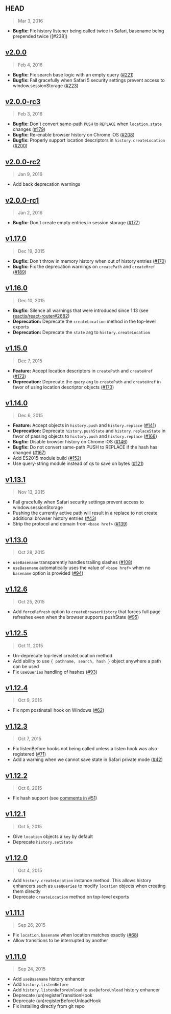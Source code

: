 ## HEAD
> Mar 3, 2016

- **Bugfix:** Fix history listener being called twice in Safari, basename being prepended twice ([#238])

## [v2.0.0]
> Feb 4, 2016

- **Bugfix:** Fix search base logic with an empty query ([#221])
- **Bugfix:** Fail gracefully when Safari 5 security settings prevent access to window.sessionStorage ([#223])

[v2.0.0]: https://github.com/reactjs/history/compare/v2.0.0-rc3...v2.0.0
[#221]: https://github.com/reactjs/history/issues/221
[#223]: https://github.com/reactjs/history/pull/223

## [v2.0.0-rc3]
> Feb 3, 2016

- **Bugfix:** Don't convert same-path `PUSH` to `REPLACE` when `location.state` changes ([#179])
- **Bugfix:** Re-enable browser history on Chrome iOS ([#208])
- **Bugfix:** Properly support location descriptors in `history.createLocation` ([#200])

[v2.0.0-rc3]: https://github.com/reactjs/history/compare/v2.0.0-rc2...v2.0.0-rc3
[#179]: https://github.com/reactjs/history/pull/179
[#208]: https://github.com/reactjs/history/pull/208
[#200]: https://github.com/reactjs/history/pull/200

## [v2.0.0-rc2]
> Jan 9, 2016

- Add back deprecation warnings

[v2.0.0-rc2]: https://github.com/reactjs/history/compare/v2.0.0-rc1...v2.0.0-rc2

## [v2.0.0-rc1]
> Jan 2, 2016

- **Bugfix:** Don't create empty entries in session storage ([#177])

[v2.0.0-rc1]: https://github.com/reactjs/history/compare/v1.17.0...v2.0.0-rc1
[#177]: https://github.com/reactjs/history/pull/177

## [v1.17.0]
> Dec 19, 2015

- **Bugfix:** Don't throw in memory history when out of history entries ([#170])
- **Bugfix:** Fix the deprecation warnings on `createPath` and `createHref` ([#189])

[v1.17.0]: https://github.com/reactjs/history/compare/v1.16.0...v1.17.0
[#170]: https://github.com/reactjs/history/pull/170
[#189]: https://github.com/reactjs/history/pull/189

## [v1.16.0]
> Dec 10, 2015

- **Bugfix:** Silence all warnings that were introduced since 1.13 (see [reactjs/react-router#2682])
- **Deprecation:** Deprecate the `createLocation` method in the top-level exports
- **Deprecation:** Deprecate the `state` arg to `history.createLocation`

[v1.16.0]: https://github.com/reactjs/history/compare/v1.15.0...v1.16.0
[reactjs/react-router#2682]: https://github.com/reactjs/react-router/issues/2682

## [v1.15.0]
> Dec 7, 2015

- **Feature:** Accept location descriptors in `createPath` and `createHref` ([#173])
- **Deprecation:** Deprecate the `query` arg to `createPath` and `createHref` in favor of using location descriptor objects ([#173])

[v1.15.0]: https://github.com/reactjs/history/compare/v1.14.0...v1.15.0
[#173]: https://github.com/reactjs/history/pull/173

## [v1.14.0]
> Dec 6, 2015

- **Feature:** Accept objects in `history.push` and `history.replace` ([#141])
- **Deprecation:** Deprecate `history.pushState` and `history.replaceState` in favor of passing objects to `history.push` and `history.replace` ([#168])
- **Bugfix:** Disable browser history on Chrome iOS ([#146])
- **Bugfix:** Do not convert same-path PUSH to REPLACE if the hash has changed ([#167])
- Add ES2015 module build ([#152])
- Use query-string module instead of qs to save on bytes ([#121])

[v1.14.0]: https://github.com/reactjs/history/compare/v1.13.1...v1.14.0
[#121]: https://github.com/reactjs/history/issues/121
[#141]: https://github.com/reactjs/history/pull/141
[#146]: https://github.com/reactjs/history/pull/146
[#152]: https://github.com/reactjs/history/pull/152
[#167]: https://github.com/reactjs/history/pull/167
[#168]: https://github.com/reactjs/history/pull/168

## [v1.13.1]
> Nov 13, 2015

- Fail gracefully when Safari security settings prevent access to window.sessionStorage
- Pushing the currently active path will result in a replace to not create additional browser history entries ([#43])
- Strip the protocol and domain from `<base href>` ([#139])

[v1.13.1]: https://github.com/reactjs/history/compare/v1.13.0...v1.13.1
[#43]: https://github.com/reactjs/history/pull/43
[#139]: https://github.com/reactjs/history/pull/139

## [v1.13.0]
> Oct 28, 2015

- `useBasename` transparently handles trailing slashes ([#108])
- `useBasename` automatically uses the value of `<base href>` when no
  `basename` option is provided ([#94])

[v1.13.0]: https://github.com/reactjs/history/compare/v1.12.6...v1.13.0
[#108]: https://github.com/reactjs/history/pull/108
[#94]: https://github.com/reactjs/history/issues/94

## [v1.12.6]
> Oct 25, 2015

- Add `forceRefresh` option to `createBrowserHistory` that forces
  full page refreshes even when the browser supports pushState ([#95])

[v1.12.6]: https://github.com/reactjs/history/compare/v1.12.5...v1.12.6
[#95]: https://github.com/reactjs/history/issues/95

## [v1.12.5]
> Oct 11, 2015

- Un-deprecate top-level createLocation method
- Add ability to use `{ pathname, search, hash }` object anywhere
  a path can be used
- Fix `useQueries` handling of hashes ([#93])

[v1.12.5]: https://github.com/reactjs/history/compare/v1.12.4...v1.12.5
[#93]: https://github.com/reactjs/history/issues/93

## [v1.12.4]
> Oct 9, 2015

- Fix npm postinstall hook on Windows ([#62])

[v1.12.4]: https://github.com/reactjs/history/compare/v1.12.3...v1.12.4
[#62]: https://github.com/reactjs/history/issues/62

## [v1.12.3]
> Oct 7, 2015

- Fix listenBefore hooks not being called unless a listen hook was also registered ([#71])
- Add a warning when we cannot save state in Safari private mode ([#42])

[v1.12.3]: https://github.com/reactjs/history/compare/v1.12.2...v1.12.3
[#71]: https://github.com/reactjs/history/issues/71
[#42]: https://github.com/reactjs/history/issues/42

## [v1.12.2]
> Oct 6, 2015

- Fix hash support (see [comments in #51][#51-comments])

[v1.12.2]: https://github.com/reactjs/history/compare/v1.12.1...v1.12.2
[#51-comments]: https://github.com/reactjs/history/pull/51#issuecomment-143189672

## [v1.12.1]
> Oct 5, 2015

- Give `location` objects a `key` by default
- Deprecate `history.setState`

[v1.12.1]: https://github.com/reactjs/history/compare/v1.12.0...v1.12.1

## [v1.12.0]
> Oct 4, 2015

- Add `history.createLocation` instance method. This allows history enhancers such as `useQueries` to modify `location` objects when creating them directly
- Deprecate `createLocation` method on top-level exports

[v1.12.0]: https://github.com/reactjs/history/compare/v1.11.1...v1.12.0

## [v1.11.1]
> Sep 26, 2015

- Fix `location.basename` when location matches exactly ([#68])
- Allow transitions to be interrupted by another

[v1.11.1]: https://github.com/reactjs/history/compare/v1.11.0...v1.11.1
[#68]: https://github.com/reactjs/history/issues/68

## [v1.11.0]
> Sep 24, 2015

- Add `useBasename` history enhancer
- Add `history.listenBefore`
- Add `history.listenBeforeUnload` to `useBeforeUnload` history enhancer
- Deprecate (un)registerTransitionHook
- Deprecate (un)registerBeforeUnloadHook
- Fix installing directly from git repo

[v1.11.0]: https://github.com/reactjs/history/compare/v1.10.2...v1.11.0
